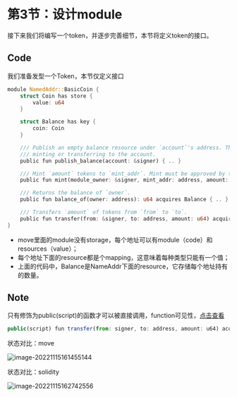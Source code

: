 # 第3节：设计module

接下来我们将编写一个token，并逐步完善细节，本节将定义token的接口。

## Code

我们准备发型一个Token，本节仅定义接口

```rust
module NamedAddr::BasicCoin {
    struct Coin has store {
        value: u64
    }

    struct Balance has key {
        coin: Coin
    }

    /// Publish an empty balance resource under `account`'s address. This function must be called before
    /// minting or transferring to the account.
    public fun publish_balance(account: &signer) { .. }

    /// Mint `amount` tokens to `mint_addr`. Mint must be approved by the module owner.
    public fun mint(module_owner: &signer, mint_addr: address, amount: u64) acquires Balance { .. }

    /// Returns the balance of `owner`.
    public fun balance_of(owner: address): u64 acquires Balance { .. }

    /// Transfers `amount` of tokens from `from` to `to`.
    public fun transfer(from: &signer, to: address, amount: u64) acquires Balance { .. }
}

```

- move里面的module没有storage，每个地址可以有module（code）和resources（value）；
- 每个地址下面的resource都是个mapping，这意味着每种类型只能有一个值；
- 上面的代码中，Balance是NameAddr下面的resource，它存储每个地址持有的数量。



## Note

只有修饰为public(script)的函数才可以被直接调用，function可见性，[点击查看](https://move-language.github.io/move/functions.html#visibility)

```js
public(script) fun transfer(from: signer, to: address, amount: u64) acquires Balance { ... }
```

状态对比：move

![image-20221115161455144](https://duke-typora.s3.ap-southeast-1.amazonaws.com/uPic/image-20221115161455144.png)

状态对比：solidity

![image-20221115162742556](https://duke-typora.s3.ap-southeast-1.amazonaws.com/uPic/image-20221115162742556.png)
